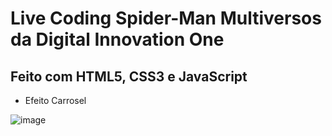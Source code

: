 # Live Coding Spider-Man Multiversos da Digital Innovation One
## Feito com HTML5, CSS3 e JavaScript

- Efeito Carrosel

![image](https://user-images.githubusercontent.com/87333149/172206206-b9fd7e15-cb99-41b4-9e4a-bf0359775b9d.png)

